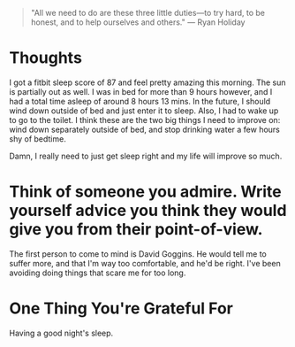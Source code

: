 
> \"All we need to do are these three little duties—to try hard, to be honest, and to help ourselves and others.\" — Ryan Holiday

# Thoughts
I got a fitbit sleep score of 87 and feel pretty amazing this morning. The sun is partially out as well. I was in bed for more than 9 hours however, and I had a total time asleep of around 8 hours 13 mins. In the future, I should wind down outside of bed and just enter it to sleep. Also, I had to wake up to go to the toilet. I think these are the two big things I need to improve on: wind down separately outside of bed, and stop drinking water a few hours shy of bedtime.

Damn, I really need to just get sleep right and my life will improve so much.

# Think of someone you admire. Write yourself advice you think they would give you from their point-of-view.
The first person to come to mind is David Goggins. He would tell me to suffer more, and that I'm way too comfortable, and he'd be right. I've been avoiding doing things that scare me for too long.

# One Thing You're Grateful For
Having a good night's sleep.
